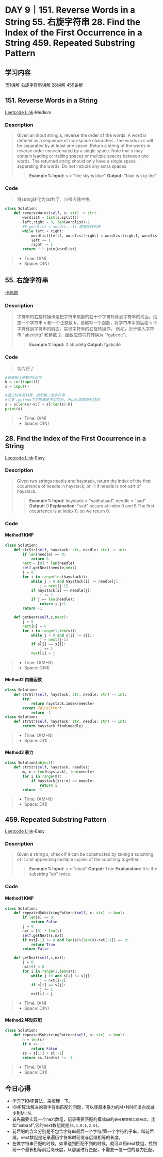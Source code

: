 # DAY 9｜151. Reverse Words in a String 55. 右旋字符串 28. Find the Index of the First Occurrence in a String 459. Repeated Substring Pattern
## 学习内容
[151讲解](https://programmercarl.com/0151.%E7%BF%BB%E8%BD%AC%E5%AD%97%E7%AC%A6%E4%B8%B2%E9%87%8C%E7%9A%84%E5%8D%95%E8%AF%8D.html#%E7%AE%97%E6%B3%95%E5%85%AC%E5%BC%80%E8%AF%BE)
[右旋字符串讲解](https://programmercarl.com/kamacoder/0055.%E5%8F%B3%E6%97%8B%E5%AD%97%E7%AC%A6%E4%B8%B2.html)
[28讲解](https://programmercarl.com/0028.%E5%AE%9E%E7%8E%B0strStr.html)
[459讲解](https://programmercarl.com/0459.%E9%87%8D%E5%A4%8D%E7%9A%84%E5%AD%90%E5%AD%97%E7%AC%A6%E4%B8%B2.html)
## 151. Reverse Words in a String
[Leetcode Link](https://leetcode.cn/problems/reverse-words-in-a-string/description/)-Medium
### Description
>Given an input string s, reverse the order of the words.
>A word is defined as a sequence of non-space characters. The words in s will be separated by at least one space.
>Return a string of the words in reverse order concatenated by a single space.
>Note that s may contain leading or trailing spaces or multiple spaces between two words.
>The returned string should only have a single space separating the words. Do not include any extra spaces.
>>**Example 1:**
>>**Input:**
>>s = "the sky is blue"
>>**Output:**
>>"blue is sky the"
### Code
>将string转化为list秒了，自带去除空格。
```python
class Solution:
    def reverseWords(self, s: str) -> str:
        wordlist = list(s.split())
        left,right = 0, len(wordlist)-1
        ## wordlist = words[::-1] 直接反转列表
        while left < right:
            wordlist[left], wordlist[right] = wordlist[right], wordlist[left]
            left += 1
            right -= 1
        return " ".join(wordlist)
```
> - Time: O(N)
> - Space: O(N)
## 55. 右旋字符串
[卡码网](https://kamacoder.com/problempage.php?pid=1065)
### Description
>字符串的右旋转操作是把字符串尾部的若干个字符转移到字符串的前面。给定一个字符串 s 和一个正整数 k，请编写一个函数，将字符串中的后面 k 个字符移到字符串的前面，实现字符串的右旋转操作。
>例如，对于输入字符串 "abcdefg" 和整数 2，函数应该将其转换为 "fgabcde"。
>>**Example 1:**
>>**Input:**
>>2
>>abcdefg
>>**Output:**
>>fgabcde
### Code
>切片秒了
```python
#获取输入的数字k和字    
k = int(input())
s = input()

#通过切片反转第一段和第二段字符串
#注意：python中字符串是不可变的，所以也需要额外空间
s = s[len(s)-k:] + s[:len(s)-k]
print(s)
```
> - Time: O(N)
> - Space: O(N)
## 28. Find the Index of the First Occurrence in a String
[Leetcode Link](https://leetcode.cn/problems/find-the-index-of-the-first-occurrence-in-a-string/description/)-Easy
### Description
>Given two strings needle and haystack, return the index of the first occurrence of needle in haystack, or -1 if needle is not part of haystack.
>>**Example 1:**
>>**Input:**
>> haystack = "sadbutsad", needle = "sad"
>>**Output:**
>>0
>>**Explanation:**
>>"sad" occurs at index 0 and 6.The first occurrence is at index 0, so we return 0.
### Code
#### Method1 KMP
```python
class Solution:
    def strStr(self, haystack: str, needle: str) -> int:
        if len(needle) == 0:
            return 0
        next = [0] * len(needle)
        self.getNext(needle,next)
        j = 0
        for i in range(len(haystack)):
            while j > 0 and haystack[i] != needle[j]:
                j = next[j-1]
            if haystack[i] == needle[j]:
                j += 1
            if j == len(needle):
                return i-j+1
        return -1

    def getNext(self,s,next):
        j = 0
        next[0] = 0
        for i in range(1,len(s)):
            while j > 0 and s[j] != s[i]:
                j = next[j-1]
            if s[j] == s[i]:
                j += 1
            next[i] = j
```
> - Time: O(M+N)
> - Space: O(M)
#### Method2 内置函数
```python
class Solution:
    def strStr(self, haystack: str, needle: str) -> int:
        try:
            return haystack.index(needle)
        except ValueError:
            return -1
class Solution:
    def strStr(self, haystack: str, needle: str) -> int:
        return haystack.find(needle)
```
> - Time: O(M*N)
> - Space: O(1)
#### Method3 暴力
```python
class Solution(object):
    def strStr(self, haystack, needle):
        m, n = len(haystack), len(needle)
        for i in range(m):
            if haystack[i:i+n] == needle:
                return i
        return -1
```
> - Time: O(M*N)
> - Space: O(1)
## 459. Repeated Substring Pattern
[Leetcode Link](https://leetcode.cn/problems/repeated-substring-pattern/)-Easy
### Description
>Given a string s, check if it can be constructed by taking a substring of it and appending multiple copies of the substring together.
>>**Example 1:**
>>**Input:**
>> s = "abab"
>>**Output:**
>>True
>>**Explanation:**
>>It is the substring "ab" twice.
### Code
#### Method1 KMP
```python
class Solution:
    def repeatedSubstringPattern(self, s: str) -> bool:
        if len(s) == 0:
            return False
        j = 0
        nxt = [0] * len(s)
        self.getNext(s,nxt)
        if nxt[-1] != 0 and len(s)%(len(s)-nxt[-1]) == 0:
            return True
        return False

    def getNext(self,s,nxt):
        j = 0
        nxt[0] = 0
        for i in range(1,len(s)):
            while j >0 and s[i] != s[j]:
                j = nxt[j-1]
            if s[i] == s[j]:
                j += 1
            nxt[i] = j
```
> - Time: O(N)
> - Space: O(N)
#### Method2 移动匹配
```python
class Solution:
    def repeatedSubstringPattern(self, s: str) -> bool:
        n = len(s)
        if n <= 1:
            return False
        ss = s[1:] + s[:-1]
        return ss.find(s) != -1
```
> - Time: O(N)
> - Space: O(1)
## 今日心得
- 学习了KMP算法，来梳理一下。
- KMP算法解决的事字符串匹配的问题，可以使原本暴力的M*N时间复杂度减少到M+N。
- 首先需要实现一个next数组，记录需要匹配的模式串的`最长相等前后缀长度`，比如"aabaaf",它的next数组就是`[0,1,0,1,2,0]`。
- 前后缀的含义分别是不包含字符串最后一个字符/第一个字符的子串，叫前后缀。next数组是记录遍历字符串时前缀与后缀相等的长度。
- 在做字符串匹配的时候，如果碰到匹配不到的时候，就可以用next数组，找到前一个最长相等前后缀长度，从那里进行匹配，不需要一位一位的暴力匹配。
